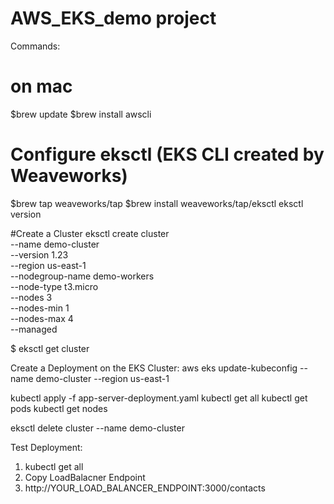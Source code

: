# AWS_EKS_demo project
Commands:
# on mac
$brew update
$brew install awscli
# Configure eksctl (EKS CLI created by Weaveworks)
$brew tap weaveworks/tap
$brew install weaveworks/tap/eksctl
eksctl version

#Create a Cluster
 eksctl create cluster \
 --name demo-cluster \
 --version 1.23 \
 --region us-east-1 \
 --nodegroup-name demo-workers \
 --node-type t3.micro \
 --nodes 3 \
 --nodes-min 1 \
 --nodes-max 4 \
 --managed

$ eksctl get cluster

Create a Deployment on the EKS Cluster:
aws eks update-kubeconfig --name demo-cluster --region us-east-1

kubectl apply -f app-server-deployment.yaml
kubectl get all
kubectl get pods
kubectl get nodes

eksctl delete cluster --name demo-cluster

Test Deployment:
1. kubectl get all
2. Copy LoadBalacner Endpoint
3. http://YOUR_LOAD_BALANCER_ENDPOINT:3000/contacts

